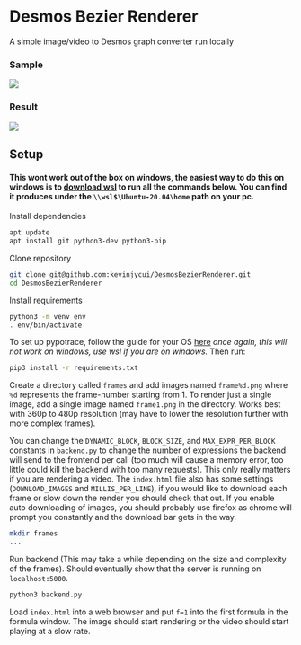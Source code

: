# Desmos Bezier Renderer

A simple image/video to Desmos graph converter run locally

### Sample
![](github/sample.png)

### Result
![](github/result.png)

## Setup
#### This wont work out of the box on windows, the easiest way to do this on windows is to [download wsl](https://www.microsoft.com/store/productId/9N6SVWS3RX71) to run all the commands below. You can find it produces under the `\\wsl$\Ubuntu-20.04\home` path on your pc.
Install dependencies
```sh
apt update
apt install git python3-dev python3-pip
```

Clone repository
```sh
git clone git@github.com:kevinjycui/DesmosBezierRenderer.git
cd DesmosBezierRenderer
```

Install requirements
```sh
python3 -m venv env
. env/bin/activate
```
To set up pypotrace, follow the guide for your OS [here](https://pypi.org/project/pypotrace) *once again, this will not work on windows, use wsl if you are on windows.* Then run:
```sh
pip3 install -r requirements.txt
```
Create a directory called `frames` and add images named `frame%d.png` where `%d` represents the frame-number starting from 1. To render just a single image, add a single image named `frame1.png` in the directory. Works best with 360p to 480p resolution (may have to lower the resolution further with more complex frames). 

You can change the `DYNAMIC_BLOCK`, `BLOCK_SIZE`, and `MAX_EXPR_PER_BLOCK` constants in `backend.py` to change the number of expressions the backend will send to the frontend per call (too much will cause a memory error, too little could kill the backend with too many requests). This only really matters if you are rendering a video. The `index.html` file also has some settings (`DOWNLOAD_IMAGES` and `MILLIS_PER_LINE`), if you would like to download each frame or slow down the render you should check that out. If you enable auto downloading of images, you should probably use firefox as chrome will prompt you constantly and the download bar gets in the way.
```sh
mkdir frames
...
```

Run backend (This may take a while depending on the size and complexity of the frames). Should eventually show that the server is running on `localhost:5000`.
```sh
python3 backend.py
```

Load `index.html` into a web browser and put `f=1` into the first formula in the formula window. The image should start rendering or the video should start playing at a slow rate.
